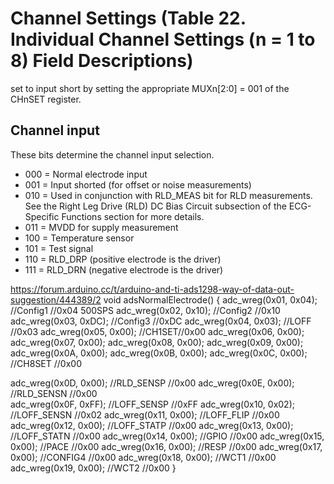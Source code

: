 # Channel Settings (Table 22. Individual Channel Settings (n = 1 to 8) Field Descriptions)

set to input short by setting the appropriate MUXn[2:0] = 001 of the CHnSET register.

## Channel input

These bits determine the channel input selection.

- 000 = Normal electrode input
- 001 = Input shorted (for offset or noise measurements)
- 010 = Used in conjunction with RLD_MEAS bit for RLD measurements. See the Right Leg Drive (RLD) DC Bias Circuit subsection of the ECG-Specific Functions section for more details.
- 011 = MVDD for supply measurement
- 100 = Temperature sensor
- 101 = Test signal
- 110 = RLD_DRP (positive electrode is the driver)
- 111 = RLD_DRN (negative electrode is the driver)

https://forum.arduino.cc/t/arduino-and-ti-ads1298-way-of-data-out-suggestion/444389/2
void adsNormalElectrode()
{
adc_wreg(0x01, 0x04); //Config1 //0x04 500SPS
adc_wreg(0x02, 0x10); //Config2 //0x10
adc_wreg(0x03, 0xDC); //Config3 //0xDC
adc_wreg(0x04, 0x03); //LOFF //0x03
adc_wreg(0x05, 0x00); //CH1SET//0x00
adc_wreg(0x06, 0x00);
adc_wreg(0x07, 0x00);
adc_wreg(0x08, 0x00);
adc_wreg(0x09, 0x00);
adc_wreg(0x0A, 0x00);
adc_wreg(0x0B, 0x00);
adc_wreg(0x0C, 0x00); //CH8SET //0x00

adc_wreg(0x0D, 0x00); //RLD_SENSP //0x00
adc_wreg(0x0E, 0x00); //RLD_SENSN //0x00  
 adc_wreg(0x0F, 0xFF); //LOFF_SENSP //0xFF
adc_wreg(0x10, 0x02); //LOFF_SENSN //0x02
adc_wreg(0x11, 0x00); //LOFF_FLIP //0x00
adc_wreg(0x12, 0x00); //LOFF_STATP //0x00
adc_wreg(0x13, 0x00); //LOFF_STATN //0x00
adc_wreg(0x14, 0x00); //GPIO //0x00
adc_wreg(0x15, 0x00); //PACE //0x00
adc_wreg(0x16, 0x00); //RESP //0x00
adc_wreg(0x17, 0x00); //CONFIG4 //0x00
adc_wreg(0x18, 0x00); //WCT1 //0x00
adc_wreg(0x19, 0x00); //WCT2 //0x00
}
